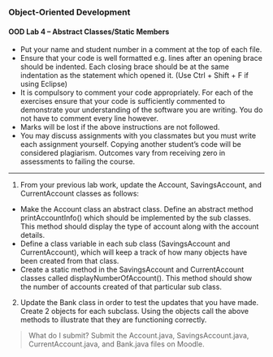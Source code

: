 ### Object-Oriented Development

#### OOD Lab 4 – Abstract Classes/Static Members

- Put your name and student number in a comment at the top of each file.
- Ensure that your code is well formatted e.g. lines after an opening brace should be indented. Each closing brace should be at the same indentation as the statement which opened it. (Use Ctrl + Shift + F if using Eclipse)
- It is compulsory to comment your code appropriately. For each of the exercises ensure that your code is sufficiently commented to demonstrate your understanding of the software you are writing. You do not have to comment every line however.
- Marks will be lost if the above instructions are not followed.
- You may discuss assignments with you classmates but you must write each assignment yourself. Copying another student’s code will be considered plagiarism. Outcomes vary from receiving zero in assessments to failing the course.

---

1. From your previous lab work, update the Account, SavingsAccount, and CurrentAccount classes as follows:

- Make the Account class an abstract class. Define an abstract method printAccountInfo() which should be implemented by the sub classes. This method should display the type of account along with the account details.
- Define a class variable in each sub class (SavingsAccount and CurrentAccount), which will keep a track of how many objects have been created from that class.
- Create a static method in the SavingsAccount and CurrentAccount classes called displayNumberOfAccount(). This method should show the number of accounts created of that particular sub class.

2. Update the Bank class in order to test the updates that you have made. Create 2 objects for each subclass. Using the objects call the above methods to illustrate that they are functioning correctly.

> What do I submit?
> Submit the Account.java, SavingsAccount.java, CurrentAccount.java, and Bank.java files on Moodle.
